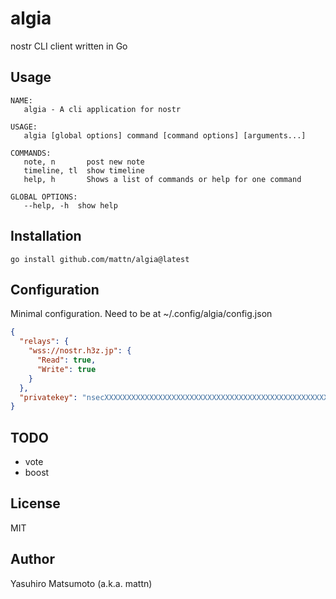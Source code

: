 # algia

nostr CLI client written in Go

## Usage

```
NAME:
   algia - A cli application for nostr

USAGE:
   algia [global options] command [command options] [arguments...]

COMMANDS:
   note, n       post new note
   timeline, tl  show timeline
   help, h       Shows a list of commands or help for one command

GLOBAL OPTIONS:
   --help, -h  show help
```

## Installation

```
go install github.com/mattn/algia@latest
```

## Configuration

Minimal configuration. Need to be at ~/.config/algia/config.json

```json
{
  "relays": {
    "wss://nostr.h3z.jp": {
      "Read": true,
      "Write": true
    }
  },
  "privatekey": "nsecXXXXXXXXXXXXXXXXXXXXXXXXXXXXXXXXXXXXXXXXXXXXXXXXXXXXX"
}
```

## TODO

* vote
* boost

## License

MIT

## Author

Yasuhiro Matsumoto (a.k.a. mattn)
